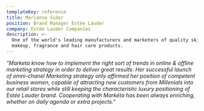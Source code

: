 ```yaml
---
templateKey: reference
title: Marianna Sidor
position: Brand Manager Estée Lauder
company: Estée Lauder Companies
description: >-
  One of the world's leading manufacturers and marketers of quality skin care,
  makeup, fragrance and hair care products.
---
```

_"Marketa know how to implement the right sort of trends in online & offline marketing strategy in order to deliver great results. Her successful launch of omni-chanel Marketing strategy only affirmed her position of competent business women, capable of attracting new customers from Millenials into our retail stores while still keeping the characteristic luxury positioning of Estée Lauder brand. Cooperating with Markéta has been always enriching, whether on daily agenda or extra projects."_
